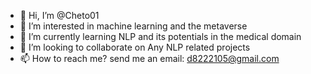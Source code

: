 - 👋 Hi, I’m @Cheto01
- 👀 I’m interested in machine learning and the metaverse
- 🌱 I’m currently learning NLP and its potentials in the medical domain
- 💞️ I’m looking to collaborate on Any NLP related projects
- 📫 How to reach me? send me an email: d8222105@gmail.com

<!---
Cheto01/Cheto01 is a ✨ special ✨ repository because its `README.md` (this file) appears on your GitHub profile.
You can click the Preview link to take a look at your changes.
--->
